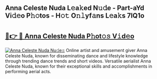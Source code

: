 ## Anna Celeste Nuda L𝚎a𝚔ed N𝚞𝚍e - Part-aYd Vi𝚍𝚎o P𝚑𝚘tos - H𝚘𝚝 O𝚗𝚕yf𝚊ns L𝚎a𝚔s 7lQ1o

# <h2><a href="http://kf0e5i.oniu.top/?m=Anna+Celeste+Nuda">🔗👉 🔴 Anna Celeste Nuda P𝚑ot𝚘𝚜 V𝚒d𝚎o</a></h2>

[![Anna Celeste Nuda Nu𝚍e𝚜](https://i.imgur.com/0qMVB7G.gif)](http://kf0e5i.oniu.top/?m=Anna+Celeste+Nuda)
Online artist and amusement giver Anna Celeste Nuda, known for disseminating dance and lifestyle knowledge through trending dance trends and short videos. Versatile aerialist Anna Celeste Nuda, known for their exceptional skills and accomplishments in performing aerial acts.  
